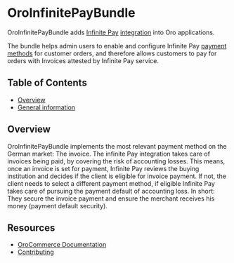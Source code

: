 # OroInfinitePayBundle

OroInfinitePayBundle adds [Infinite Pay](https://www.infinitepay.de/) [integration](https://github.com/oroinc/platform/tree/4.1/src/Oro/Bundle/IntegrationBundle) into Oro applications.
 
The bundle helps admin users to enable and configure Infinite Pay [payment methods](https://github.com/oroinc/orocommerce/tree/4.1/src/Oro/Bundle/PaymentBundle) for customer orders, and therefore allows customers to pay for orders with Invoices attested by Infinite Pay service.

Table of Contents
-----------------
- [Overview](#overview)
- [General information](./Resources/doc/general-information.md)


## Overview

OroInfinitePayBundle implements the most relevant payment method on the German market: The invoice. The infinite Pay integration takes care of invoices being paid, by covering the risk of accounting losses. This means, once an invoice is set for payment, Infinite Pay reviews the buying institution and decides if the client is eligible for invoice payment. If not, the client needs to select a different payment method, if eligible Infinite Pay takes care of pursuing the payment default of accounting loss. In short: They secure the invoice payment and ensure the merchant receives his money (payment default security).

Resources
---------

  * [OroCommerce Documentation](https://doc.oroinc.com)
  * [Contributing](https://doc.oroinc.com/community/contribute/)
